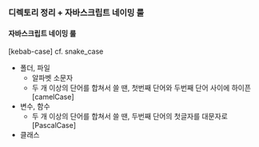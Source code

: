 ### 디렉토리 정리 + 자바스크립트 네이밍 룰
#### 자바스크립트 네이밍 룰
[kebab-case] cf. snake_case
- 폴더, 파일  
    - 알파벳 소문자
    - 두 개 이상의 단어를 합쳐서 쓸 땐, 첫번째 단어와 두번째 단어 사이에 하이픈
[camelCase]
- 변수, 함수
    - 두 개 이상의 단어를 합쳐서 쓸 땐, 두번째 단어의 첫글자를 대문자로
[PascalCase]
- 클래스